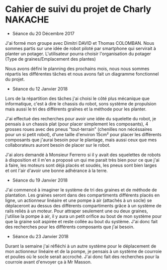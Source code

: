 
# Cahier de suivi du projet de Charly NAKACHE

* Séance du 20 Décembre 2017 

J'ai formé mon groupe avec Dimitri DAVID et Thomas COLOMBAN. 
Nous sommes partis sur une idée de robot piloté par smartphone qui servirait à planter un potager.
L'utilisateur pourra choisir l'organisation du potager (Type de graines/Emplacement des plantes)

Nous avons défini le planning des prochains mois, nous nous sommes répartis les différentes tâches et
nous avons fait un diagramme fonctionnel du projet.


* Séance du 12 Janvier 2018
 
 Lors de la répartition des tâches j'ai choisi le côté plus mécanique que informatique, c'est à dire le
 chassis du robot, sons système de propulsion mais aussi le tri des différents graînes et la méthode pour les planter.

 J'ai effectué des recherches pour avoir une idée du squelette du robot, je pensais à un chassis plat (pour placer
 simplement les composants), 4 grosses roues avec des pneus "tout-terrain" (chenilles non nécéssaires pour un si petit
 robot), d'une taille d'environ 15cm² pour placer les différents composants que j'aurai besoin pour le plantage, mais
 aussi ceux que mes collaborateurs auront besoin  de placer sur le robot.
 
 J'ai alors demandé à Monsieur Ferrerro si il y avait des squelettes de robots à disposition et il m'en a proposé un qui
 me parait très bien pour ce que j'ai à faire, les moteurs sont déjà placés et soudés, les pneus sont bien larges et ont
 l'air d'avoir une bonne adhérance à la terre.

* Séance du 19 Janvier 2018

J'ai commencé à imaginer le système de tri des graines et de méthode de plantation.
Les graines seront dans des compartiments différents placés en ligne, un actionneur linéaire et une pompe à air (attachés à un socle)
se déplaceront au dessus des différents compartiments grâce à un système de rails reliés à un moteur.
Pour attraper seulement une ou deux graines, j'utilise la pompe à air, il y aura un petit orifice au bout de mon système pour que
la graine soit aspirée et reste collée au bout du système.
J'ai donc fait des recherches pour les différents composants que j'ai besoin.

* Séance du 23 Janvier 2018

Durant la semaine j'ai réfléchi à un autre système pour le déplacement de mon actionneur linéaire et de la pompe, je pensais à un
système de courroie et poulies où le socle serait accroché. J'ai donc fait des recherches pour la courroie avant d'envoyer ça à Mr
Masson.

